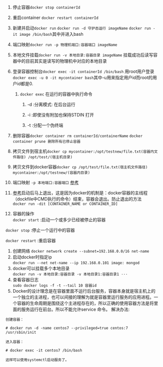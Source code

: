 1. 停止容器`docker stop containerId`  
1. 重启container `docker restart containerId`  
1. 新建并启动`docker run` `docker run -d 守护态运行 imageName` `docker run -it image /bin/bash`其中并进入bash   
1. 端口映射`docker run -p 物理机端口:容器端口 imageName`  
1. 本地文件挂载`docker run -v 本地目录:容器目录 imageName`  挂载成功后读写容器中的目前其实是读写的物理机中对应的本地目录    
1. 登录容器控制台`docker exec -it containerId /bin/bash`  用root用户登录`docker exec -u 0 -it mycontainer bash`其中-u用来指定用户id而root的用户id都是0.  
    1. `docker exec` 在运行的容器中执行命令    
        1. -d :分离模式: 在后台运行

        1. -i :即使没有附加也保持STDIN 打开

        1. -t :分配一个伪终端


1. 删除容器`docker container rm containerId/containerName`  `docker container prune 删除所有已停止容器`  
1. 拷贝文件到宿主机`docker cp mycontainer:/opt/testnew/file.txt(容器内文件路径) /opt/test/(宿主机目录)`  
1. 拷贝文件到docker容器`docker cp /opt/test/file.txt(宿主机文件路径) mycontainer:/opt/testnew/(容器内目录)`    
1. 端口映射 `-p 本地端口:容器端口` [参考](https://blog.csdn.net/yjk13703623757/article/details/69212521)    
1. [参考](https://blog.csdn.net/o1_1o/article/details/52710733)启动后马上退出，这是因为docker的机制是：docker容器的主线程（dockfile中CMD执行的命令）结束，容器会退出。防止退出的方法    
`docker run -dit [CONTAINER_NAME or CONTAINER_ID]`    
1. 容器的操作    
`docker start` :启动一个或多少已经被停止的容器

`docker stop` :停止一个运行中的容器

`docker restart` :重启容器

1. 创建网络 `docker network create --subnet=192.168.0.0/16 net-name`   
1. 启动docker时指定ip    
 `docker run --net net-name --ip 192.168.0.101 image: mongod`
1. docker可以挂载多个本地目录    
`docker run -v 本地目录:容器目录 -v 本地目录1:容器目录1 ···`   
1. 查看容器日志    
`sudo docker logs -f -t --tail 10 容器id`    
1. Docker的设计理念是在容器里面不运行后台服务，容器本身就是宿主机上的一个独立的主进程，也可以间接的理解为就是容器里运行服务的应用进程。一个容器的生命周期是围绕这个主进程存在的，所以正确的使用容器方法是将里面的服务运行在前台。所以不能允许service 命令。  解决办法:       

```
创建容器：

# docker run -d -name centos7 --privileged=true centos:7 /usr/sbin/init

进入容器：

# docker exec -it centos7 /bin/bash

这样可以使用systemctl启动服务了。
```



